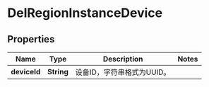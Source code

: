 
# DelRegionInstanceDevice

## Properties
Name | Type | Description | Notes
------------ | ------------- | ------------- | -------------
**deviceId** | **String** | 设备ID，字符串格式为UUID。 | 



